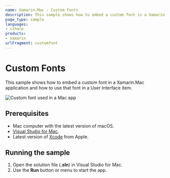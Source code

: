 ```yaml
---
name: Xamarin.Mac - Custom Fonts
description: This sample shows how to embed a custom font in a Xamarin.Mac application and how to use that font in a User Interface item.
page_type: sample
languages:
- csharp
products:
- xamarin
urlFragment: customfont
---
```

# Custom Fonts

This sample shows how to embed a custom font in a Xamarin.Mac application and how to use that font in a User Interface item.

![Custom font used in a Mac app](Screenshots/0.png)

## Prerequisites

* Mac computer with the latest version of macOS.
* [Visual Studio for Mac](https://visualstudio.microsoft.com/vs/mac/).
* Latest version of [Xcode](https://developer.apple.com/xcode/) from Apple.

## Running the sample

1. Open the solution file (**.sln**) in Visual Studio for Mac.
1. Use the **Run** button or menu to start the app.
